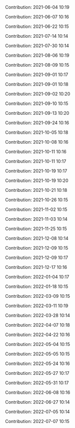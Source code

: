 Contribution: 2021-06-04 10:19

Contribution: 2021-06-07 10:16

Contribution: 2021-06-22 10:15

Contribution: 2021-07-14 10:14

Contribution: 2021-07-30 10:14

Contribution: 2021-08-06 10:19

Contribution: 2021-08-09 10:15

Contribution: 2021-09-01 10:17

Contribution: 2021-09-01 10:18

Contribution: 2021-09-02 10:20

Contribution: 2021-09-10 10:15

Contribution: 2021-09-13 10:20

Contribution: 2021-09-24 10:16

Contribution: 2021-10-05 10:18

Contribution: 2021-10-08 10:16

Contribution: 2021-10-11 10:16

Contribution: 2021-10-11 10:17

Contribution: 2021-10-19 10:17

Contribution: 2021-10-19 10:20

Contribution: 2021-10-21 10:18

Contribution: 2021-10-26 10:15

Contribution: 2021-11-02 10:15

Contribution: 2021-11-03 10:14

Contribution: 2021-11-25 10:15

Contribution: 2021-12-08 10:14

Contribution: 2021-12-09 10:15

Contribution: 2021-12-09 10:17

Contribution: 2021-12-17 10:16

Contribution: 2022-01-04 10:17

Contribution: 2022-01-18 10:15

Contribution: 2022-03-09 10:15

Contribution: 2022-03-11 10:19

Contribution: 2022-03-28 10:14

Contribution: 2022-04-07 10:18

Contribution: 2022-04-22 10:16

Contribution: 2022-05-04 10:15

Contribution: 2022-05-05 10:15

Contribution: 2022-05-24 10:16

Contribution: 2022-05-27 10:17

Contribution: 2022-05-31 10:17

Contribution: 2022-06-08 10:16

Contribution: 2022-06-27 10:14

Contribution: 2022-07-05 10:14

Contribution: 2022-07-07 10:15

